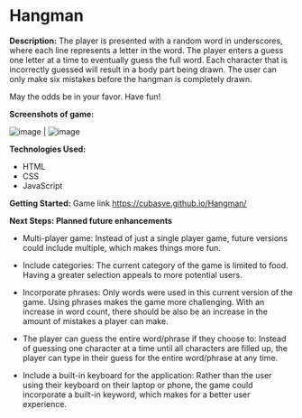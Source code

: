# Hangman

**Description:**
The player is presented with a random word in underscores, where each line represents a letter in the word.
The player enters a guess one letter at a time to eventually guess the full word. 
Each character that is incorrectly guessed will result in a body part being drawn. 
The user can only make six mistakes before the hangman is completely drawn. 

May the odds be in your favor.
Have fun!


**Screenshots of game:**


![image](https://user-images.githubusercontent.com/62129720/83155621-6a480280-a0cf-11ea-9a3e-9da74d104d3d.png) | ![image](https://user-images.githubusercontent.com/62129720/83155964-cf9bf380-a0cf-11ea-83d4-ca018947a7bd.png)


**Technologies Used:**
- HTML
- CSS
- JavaScript


**Getting Started:** Game link
https://cubasve.github.io/Hangman/


**Next Steps: Planned future enhancements**
- Multi-player game: Instead of just a single player game, future versions could include multiple, which makes things more fun.

- Include categories: The current category of the game is limited to food. Having a greater selection appeals to more potential users.

- Incorporate phrases: Only words were used in this current version of the game. Using phrases makes the game more challenging. With an increase in word count, there should be also be an increase in the amount of mistakes a player can make.

- The player can guess the entire word/phrase if they choose to: Instead of guessing one character at a time until all characters are filled up, the player can type in their guess for the entire word/phrase at any time. 

- Include a built-in keyboard for the application: Rather than the user using their keyboard on their laptop or phone, the game could incorporate a built-in keyword, which makes for a better user experience.



